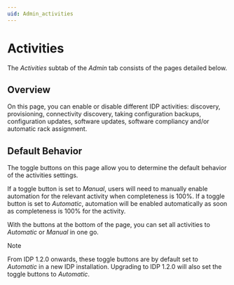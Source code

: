 ```yaml
---
uid: Admin_activities
---
```


# Activities

The *Activities* subtab of the *Admin* tab consists of the pages detailed below.

## Overview

On this page, you can enable or disable different IDP activities: discovery, provisioning, connectivity discovery, taking configuration backups, configuration updates, software updates, software compliancy and/or automatic rack assignment.

## Default Behavior

The toggle buttons on this page allow you to determine the default behavior of the activities settings.

If a toggle button is set to *Manual*, users will need to manually enable automation for the relevant activity when completeness is 100%. If a toggle button is set to *Automatic*, automation will be enabled automatically as soon as completeness is 100% for the activity.

With the buttons at the bottom of the page, you can set all activities to *Automatic* or *Manual* in one go.

> [!NOTE]
> From IDP 1.2.0 onwards, these toggle buttons are by default set to *Automatic* in a new IDP installation. Upgrading to IDP 1.2.0 will also set the toggle buttons to *Automatic*.
